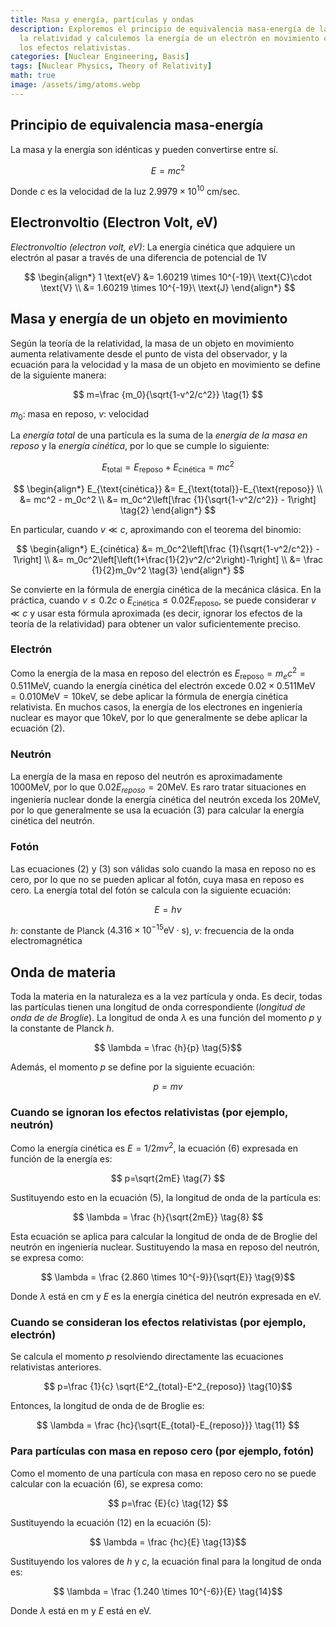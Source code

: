 ```yaml
---
title: Masa y energía, partículas y ondas
description: Exploremos el principio de equivalencia masa-energía de la teoría de
  la relatividad y calculemos la energía de un electrón en movimiento considerando
  los efectos relativistas.
categories: [Nuclear Engineering, Basis]
tags: [Nuclear Physics, Theory of Relativity]
math: true
image: /assets/img/atoms.webp
---
```

## Principio de equivalencia masa-energía
La masa y la energía son idénticas y pueden convertirse entre sí.

$$ E=mc^2 $$

Donde $c$ es la velocidad de la luz $2.9979 \times 10^{10}\ \text{cm/sec}$.

## Electronvoltio (Electron Volt, eV)
*Electronvoltio (electron volt, eV)*: La energía cinética que adquiere un electrón al pasar a través de una diferencia de potencial de 1V

$$
\begin{align*} 
1 \text{eV} &= 1.60219 \times 10^{-19}\ \text{C}\cdot \text{V}
\\ &= 1.60219 \times 10^{-19}\ \text{J}
\end{align*}
$$

## Masa y energía de un objeto en movimiento
Según la teoría de la relatividad, la masa de un objeto en movimiento aumenta relativamente desde el punto de vista del observador, y la ecuación para la velocidad y la masa de un objeto en movimiento se define de la siguiente manera:

$$ m=\frac {m_0}{\sqrt{1-v^2/c^2}} \tag{1} $$

$m_0$: masa en reposo, $v$: velocidad

La *energía total* de una partícula es la suma de la *energía de la masa en reposo* y la *energía cinética*, por lo que se cumple lo siguiente:

$$ E_{\text{total}} = E_{\text{reposo}}+E_{\text{cinética}} = mc^2$$

$$
\begin{align*}
E_{\text{cinética}} &= E_{\text{total}}-E_{\text{reposo}}
\\ &= mc^2 - m_0c^2
\\ &= m_0c^2\left[\frac {1}{\sqrt{1-v^2/c^2}} - 1\right] \tag{2}
\end{align*}
$$

En particular, cuando $v\ll c$, aproximando con el teorema del binomio:

$$
\begin{align*}
E_{cinética} &= m_0c^2\left[\frac {1}{\sqrt{1-v^2/c^2}} - 1\right]
\\ &= m_0c^2\left[\left(1+\frac{1}{2}v^2/c^2\right)-1\right]
\\ &= \frac {1}{2}m_0v^2 \tag{3}
\end{align*}
$$

Se convierte en la fórmula de energía cinética de la mecánica clásica. En la práctica, cuando $v\leq 0.2c$ o $E_{\text{cinética}} \leq 0.02E_{\text{reposo}}$, se puede considerar $v\ll c$ y usar esta fórmula aproximada (es decir, ignorar los efectos de la teoría de la relatividad) para obtener un valor suficientemente preciso.

### Electrón
Como la energía de la masa en reposo del electrón es $E_{\text{reposo}}=m_ec^2=0.511 \text{MeV}$, cuando la energía cinética del electrón excede $0.02\times 0.511 \text{MeV}=0.010 \text{MeV}=10 \text{keV}$, se debe aplicar la fórmula de energía cinética relativista. En muchos casos, la energía de los electrones en ingeniería nuclear es mayor que 10keV, por lo que generalmente se debe aplicar la ecuación (2).

### Neutrón
La energía de la masa en reposo del neutrón es aproximadamente 1000MeV, por lo que $0.02E_{reposo}=20\text{MeV}$. Es raro tratar situaciones en ingeniería nuclear donde la energía cinética del neutrón exceda los 20MeV, por lo que generalmente se usa la ecuación (3) para calcular la energía cinética del neutrón.

### Fotón
Las ecuaciones (2) y (3) son válidas solo cuando la masa en reposo no es cero, por lo que no se pueden aplicar al fotón, cuya masa en reposo es cero. La energía total del fotón se calcula con la siguiente ecuación:

$$ E = h\nu \tag{4} $$

$h$: constante de Planck ($4.316 \times 10^{-15} \text{eV}\cdot\text{s}$), $\nu$: frecuencia de la onda electromagnética

## Onda de materia
Toda la materia en la naturaleza es a la vez partícula y onda. Es decir, todas las partículas tienen una longitud de onda correspondiente (*longitud de onda de de Broglie*). La longitud de onda $\lambda$ es una función del momento $p$ y la constante de Planck $h$.

$$ \lambda = \frac {h}{p} \tag{5}$$

Además, el momento $p$ se define por la siguiente ecuación:

$$ p = mv \tag{6} $$

### Cuando se ignoran los efectos relativistas (por ejemplo, neutrón)
Como la energía cinética es $E=1/2 mv^2$, la ecuación (6) expresada en función de la energía es:

$$ p=\sqrt{2mE} \tag{7} $$

Sustituyendo esto en la ecuación (5), la longitud de onda de la partícula es:

$$ \lambda = \frac {h}{\sqrt{2mE}} \tag{8} $$

Esta ecuación se aplica para calcular la longitud de onda de de Broglie del neutrón en ingeniería nuclear. Sustituyendo la masa en reposo del neutrón, se expresa como:

$$ \lambda = \frac {2.860 \times 10^{-9}}{\sqrt{E}} \tag{9}$$

Donde $\lambda$ está en cm y $E$ es la energía cinética del neutrón expresada en eV.

### Cuando se consideran los efectos relativistas (por ejemplo, electrón)
Se calcula el momento $p$ resolviendo directamente las ecuaciones relativistas anteriores.

$$ p=\frac {1}{c} \sqrt{E^2_{total}-E^2_{reposo}} \tag{10}$$

Entonces, la longitud de onda de de Broglie es:

$$ \lambda = \frac {hc}{\sqrt{E_{total}-E_{reposo}}} \tag{11} $$

### Para partículas con masa en reposo cero (por ejemplo, fotón)
Como el momento de una partícula con masa en reposo cero no se puede calcular con la ecuación (6), se expresa como:

$$ p=\frac {E}{c} \tag{12} $$

Sustituyendo la ecuación (12) en la ecuación (5):

$$ \lambda = \frac {hc}{E} \tag{13}$$

Sustituyendo los valores de $h$ y $c$, la ecuación final para la longitud de onda es:

$$ \lambda = \frac {1.240 \times 10^{-6}}{E} \tag{14}$$

Donde $\lambda$ está en m y $E$ está en eV.
